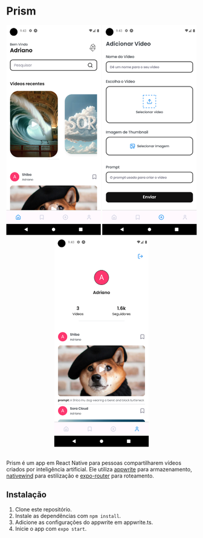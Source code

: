# Prism

<div align="center">
<img src="assets/screenshots/home.png" width="250"/>
<img src="assets/screenshots/create.png" width="250"/>
<img src="assets/screenshots/profile.png" width="250"/>
</div>

<br>

Prism é um app em React Native para pessoas compartilharem vídeos criados por inteligência artificial. Ele utiliza [appwrite](https://appwrite.io/) para armazenamento, [nativewind](https://nativewind.dev/) para estilização e [expo-router](https://expo.dev/docs/versions/latest/routing/overview/) para roteamento.


## Instalação

1. Clone este repositório.
2. Instale as dependências com `npm install`.
3. Adicione as configurações do appwrite em appwrite.ts.
3. Inicie o app com `expo start`.
